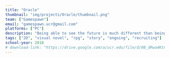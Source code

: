 ```yaml
---
title: "Oracle"
thumbnail: "img/projects/Oracle/thumbnail.png"
team: ["Gamespawn"]
email: "gamespawn.ucr@gmail.com"
platforms: ["PC"]
description: "Being able to see the future is much different than being ready for it. Divine the truth, bond with friends, and save Ilya from the world’s biggest threat since flying pigs."
tags: ["2D", "visual novel", "rpg", "story", "ongoing", "recruiting"]
school-year: 2018
# download-link: "https://drive.google.com/a/ucr.edu/file/d/0B_dRwa4KtnbWd3I1VWZUYUpYZFE/view?usp=sharing"
---
```

